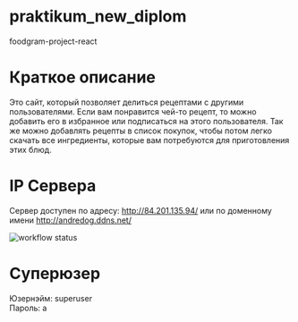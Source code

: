 # praktikum_new_diplom
foodgram-project-react

# Краткое описание
Это сайт, который позволяет делиться рецептами с другими пользователями. Если вам понравится чей-то рецепт, то можно добавить его в избранное или подписаться на этого пользователя. Так же можно добавлять рецепты в список покупок, чтобы потом легко скачать все ингредиенты, которые вам потребуются для приготовления этих блюд.

# IP Сервера
Сервер доступен по адресу: http://84.201.135.94/ или по доменному имени http://andredog.ddns.net/

![workflow status](https://github.com/Ander-dog/yamdb_final/actions/workflows/yamdb_workflow.yml/badge.svg)

# Суперюзер
Юзернэйм: superuser <br/>
Пароль: a